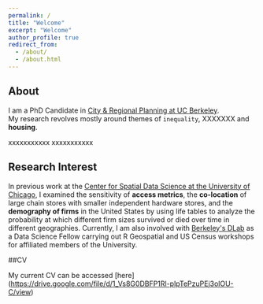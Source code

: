 ```yaml
---
permalink: /
title: "Welcome"
excerpt: "Welcome"
author_profile: true
redirect_from: 
  - /about/
  - /about.html
---
```

## About
I am a PhD Candidate in [City & Regional Planning at UC Berkeley](https://ced.berkeley.edu/academics/city-regional-planning).    
My research revolves mostly around themes of `inequality`, XXXXXXX and **housing**.

xxxxxxxxxxx
xxxxxxxxxxx
## Research Interest
In previous work at the [Center for Spatial Data Science at the University of Chicago](https://spatial.uchicago.edu/), I examined the sensitivity of **access metrics**, the **co-location** of large chain stores with smaller independent hardware stores, and the **demography of firms** in the United States by using life tables to analyze the probability at which different firm sizes survived or died over time in different geographies. Currently, I am also involved with [Berkeley's DLab](https://dlab.berkeley.edu/) as a Data Science Fellow carrying out R Geospatial and US Census workshops for affiliated members of the University.

##CV

My current CV can be accessed [here] (https://drive.google.com/file/d/1_Vs8G0DBFP1Rl-pIpTePzuPEj3olOU-C/view)

